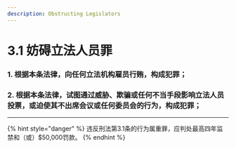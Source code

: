 ```yaml
---
description: Obstructing Legislators
---
```


# 3.1 妨碍立法人员罪

### 1. 根据本条法律，向任何立法机构雇员行贿，构成犯罪；


### 2. 根据本条法律，试图通过威胁、欺骗或任何不当手段影响立法人员投票，或迫使其不出席会议或任何委员会的行为，构成犯罪；

***

{% hint style="danger" %}
违反刑法第3.1条的行为属重罪，应判处最高四年监禁和（或）$50,000罚款。
{% endhint %}